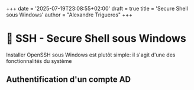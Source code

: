 +++
date = '2025-07-19T23:08:55+02:00'
draft = true
title = 'Secure Shell sous Windows'
author = "Alexandre Trigueros"
+++

# 🔐 SSH - Secure Shell sous Windows

Installer OpenSSH sous Windows est plutôt simple: il s'agit d'une des fonctionnalités du système

## Authentification d'un compte AD
